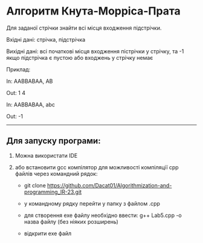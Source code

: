 # Алгоритм Кнута-Морріса-Прата

Для заданої стрічки знайти всі місця входження підстрічки. 	


Вхідні дані:
	стрічка, підстрічка

Вихідні дані:
	всі початкові місця входження пістрічки у стрічку, та -1 якщо підстрічка є пустою або входжень у стрічку немає
	
	
Приклад:

In:
AABBABAA, AB

Out:
1 4


In:
AABBABAA, abc

Out:
-1

---------------------------------------------------

## Для запуску програми:

1) Можна використати IDE 
2) або встановити  gcc компілятор для можливості компіляції cpp файлів через командний рядок:

	- git clone https://github.com/Dacat01/Algorithmization-and-programming_IR-23.git

	- у командному рядку перейти у папку з файлом .cpp

	- для створення exe файлу необхідно ввести:       g++ Lab5.cpp -o назва файлу (без ніяких розширень)
	
	- відкрити exe файл

